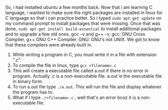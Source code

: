 So, i had installed ubuntu a few months back. 
Now that i am learning C language, i wanted to make sure the right packages are installed in linux for C language so that i can practice better. 
So i typed `sudo apt-get update` on my command prompt to install packages that were missing. 
Once that was done, `sudo apt-get install build-essential` to install additional packages and to upgrade a few old ones. 
gcc -v and g++ -v, gcc: GNU Cross Compiler, g++ GNU C++ Compiler. GNU: GNU's not UNIX. We got to know that these compilers were already built in. 



1. While writing a program in C, you must write it in a file with extension ".c". 
2. To compile the file in linux, type `gcc <filename>.c`
3. This will create a executable file called a.out if there is no error in program. Actually <filename>.c is a non-executable file. a.out is the executable file in binary form.
4. To run a.out file type `./a.out`. This will run the file and display whatever the program has to.
5. What if I type `./<filename>.c` , well that's an error bcoz it is a non-executable file. 
